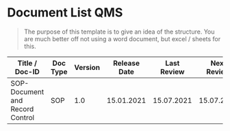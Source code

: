 <!--
Copyright (C) 2022 Radiotherapy AI Holdings Pty Ltd
Copyright (C) 2021-2022 OpenRegulatory (OpenReg GmbH)
This work is licensed under the Creative Commons Attribution 4.0 International
License. <http://creativecommons.org/licenses/by/4.0/>.

Original work by OpenRegulatory available at
<https://github.com/openregulatory/templates>
-->

# Document List QMS

> The purpose of this template is to give an idea of the structure. You are much better off not using a word
> document, but excel / sheets for this.

| Title / Doc-ID                  | Doc Type | Version | Release Date | Last Review | Next Review | Process Owner | Comment |
| ------------------------------- | -------- | ------- | ------------ | ----------- | ----------- | ------------- | ------- |
| SOP-Document and Record Control | SOP      | 1.0     | 15.01.2021   | 15.07.2021  | 15.07.2022  | QMO           |         |
